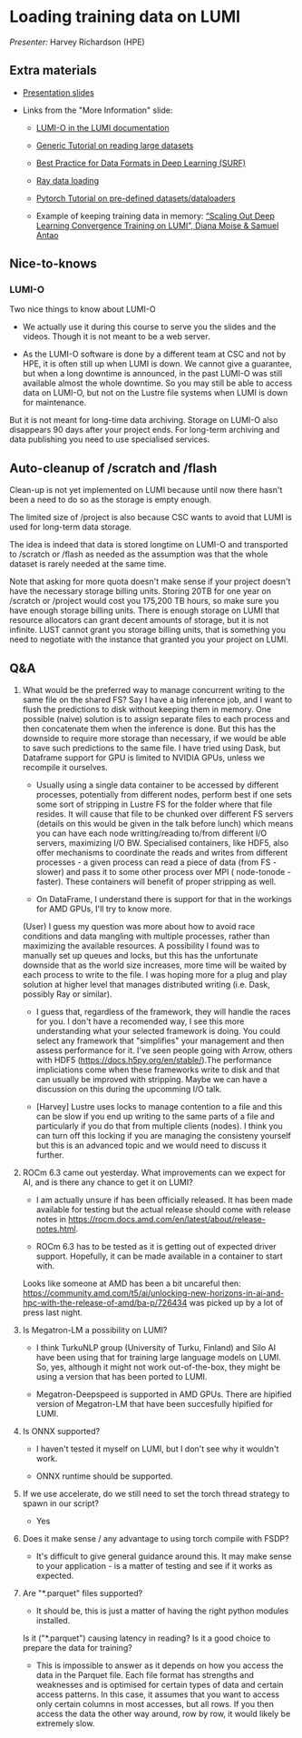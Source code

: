 # Loading training data on LUMI

*Presenter:* Harvey Richardson (HPE)

<!--
<video src="https://462000265.lumidata.eu/ai-20241126/recordings/10_TrainingData.mp4" controls="controls"></video>
-->

## Extra materials

-   [Presentation slides](https://462000265.lumidata.eu/ai-20241126/files/LUMI-ai-20241126-10-Training_Data_on_LUMI.pdf)

-   Links from the "More Information" slide:

    -   [LUMI-O in the LUMI documentation](https://docs.lumi-supercomputer.eu/storage/lumio/)

    -   [Generic Tutorial on reading large datasets](https://www.kaggle.com/code/rohanrao/tutorial-on-reading-large-datasets)

    -   [Best Practice for Data Formats in Deep Learning (SURF)](https://servicedesk.surf.nl/wiki/display/WIKI/Best+Practice+for+Data+Formats+in+Deep+Learning)

    -   [Ray data loading](https://docs.ray.io/en/latest/train/user-guides/data-loading-preprocessing.html)

    -   [Pytorch Tutorial on pre-defined datasets/dataloaders](https://pytorch.org/tutorials/beginner/basics/data_tutorial.html)

    -   Example of keeping training data in memory: 
        [“Scaling Out Deep Learning Convergence Training on LUMI”, Diana Moise & Samuel Antao](https://linklings.s3.amazonaws.com/organizations/pasc/pasc23/submissions/stype119/jvCyu-msa152s2.pdf)


## Nice-to-knows

### LUMI-O

Two nice things to know about LUMI-O

-   We actually use it during this course to serve you the slides and the videos. Though it is not meant to be a web server.

-   As the LUMI-O software is done by a different team at CSC and not by HPE, it is often still up when LUMI is down. We cannot give a guarantee, but when a long downtime is announced, in the past LUMI-O was still available almost the whole downtime. So you may still be able to access data on LUMI-O, but not on the Lustre file systems when LUMI is down for maintenance.

But it is not meant for long-time data archiving. Storage on LUMI-O also disappears 90 days after your project ends. For long-term archiving and data publishing you need to use specialised services.

## Auto-cleanup of /scratch and /flash

Clean-up is not yet implemented on LUMI because until now there hasn't been a need to do so as the storage is empty enough.

The limited size of /project is also because CSC wants to avoid that LUMI is used for long-term data storage.

The idea is indeed that data is stored longtime on LUMI-O and transported to /scratch or /flash as needed as the assumption was that the whole dataset is rarely needed at the same time.

Note that asking for more quota doesn't make sense if your project doesn't have the necessary storage billing units.
Storing 20TB for one year on /scratch or /project would cost you 175,200 TB hours, so make sure you have enough storage
billing units. There is enough storage on LUMI that resource allocators can grant decent amounts of storage, but it is
not infinite. LUST cannot grant you storage billing units, that is something you need to negotiate with the instance that granted you your project on LUMI.


## Q&A

1.  What would be the preferred way to manage concurrent writing to the same file on the shared FS? Say I have a big inference job, and I want to flush the predictions to disk without keeping them in memory. One possible (naive) solution is to assign separate files to each process and then concatenate them when the inference is done. But this has the downside to require more storage than necessary, if we would be able to save such predictions to the same file. I have tried using Dask, but Dataframe support for GPU is limited to NVIDIA GPUs, unless we recompile it ourselves.

    -   Usually using a single data container to be accessed by different processes, potentially from different nodes, perform best if one sets some sort of stripping in Lustre FS for the folder where that file resides. It will cause that file to be chunked over different FS servers (details on this would be given in the talk before lunch) which means you can have each node writting/reading to/from different I/O servers, maximizing I/O BW. Specialised containers, like HDF5, also offer mechanisms to coordinate the reads and writes from different processes - a given process can read a piece of data (from FS - slower) and pass it to some other process over MPI ( node-tonode - faster). These containers will benefit of proper stripping as well.

    -   On DataFrame, I understand there is support for that in the workings for AMD GPUs, I'll try to know more.

    (User) I guess my question was more about how to avoid race conditions and data mangling with multiple processes, rather than maximizing the available resources. A possibility I found was to manually set up queues and locks, but this has the unfortunate downside that as the world size increases, more time will be waited by each process to write to the file. I was hoping more for a plug and play solution at higher level that manages distributed writing (i.e. Dask, possibly Ray or similar). 

    -   I guess that, regardless of the framework, they will handle the races for you. I don't have a recomended way, I see this more understanding what your selected framework is doing. You could select any framework that "simplifies" your management and then assess performance for it. I've seen people going with Arrow, others with HDF5 (https://docs.h5py.org/en/stable/).The performance impliciations come when these frameworks write to disk and that can usually be improved with stripping. Maybe we can have a discussion on this during the upcomming I/O talk.

    -   [Harvey] Lustre uses locks to manage contention to a file and this can be slow if you end up writing to the same parts of a file and particularly if you do that from multiple clients (nodes). I think you can turn off this locking if you are managing the consisteny yourself but this is an advanced topic and we would need to discuss it further.


2.  ROCm 6.3 came out yesterday. What improvements can we expect for AI, and is there any chance to get it on LUMI?

    -   I am actually unsure if has been officially released. It has been made available for testing but the actual release should come with release notes in https://rocm.docs.amd.com/en/latest/about/release-notes.html.

    -   ROCm 6.3 has to be tested as it is getting out of expected driver support. Hopefully, it can be made available in a container to start with.

    Looks like someone at AMD has been a bit uncareful then: https://community.amd.com/t5/ai/unlocking-new-horizons-in-ai-and-hpc-with-the-release-of-amd/ba-p/726434 was picked up by a lot of press last night.


3.  Is Megatron-LM a possibility on LUMI?

    -   I think TurkuNLP group (University of Turku, Finland) and Silo AI have been using that for training large language models on LUMI. So, yes, although it might not work out-of-the-box, they might be using a version that has been ported to LUMI.

    -   Megatron-Deepspeed is supported in AMD GPUs. There are hipified version of Megatron-LM that have been succesfully hipified for LUMI.

4.  Is ONNX supported?

    -   I haven't tested it myself on LUMI, but I don't see why it wouldn't work.

    -   ONNX runtime should be supported.

5.  If we use accelerate, do we still need to set the torch thread strategy to spawn in our script?

    -   Yes


6.  Does it make sense / any advantage to using torch compile with FSDP?

    -   It's difficult to give general guidance around this. It may make sense to your application - is a matter of testing and see if it works as expected.


7.  Are "*.parquet" files supported?

    -   It should be, this is just a matter of having the right python modules installed.

    Is it ("*.parquet") causing latency in reading? Is it  a good choice to prepare the data for training?

    -   This is impossible to answer as it depends on how you access the data in the Parquet file. Each file format has strengths and weaknesses and is optimised for certain types of data and certain access patterns. In this case, it assumes that you want to access only certain columns in most accesses, but all rows. If you then access the data the other way around, row by row, it would likely be extremely slow.

